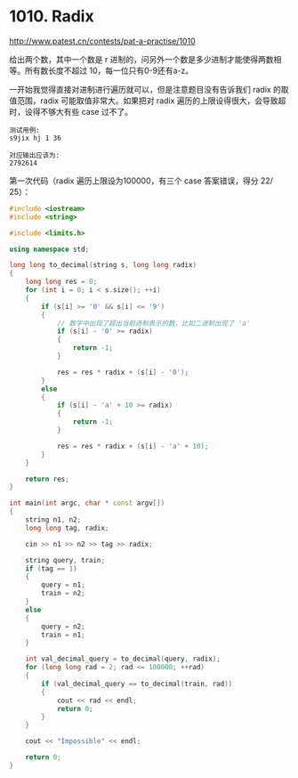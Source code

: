 # 1010. Radix

http://www.patest.cn/contests/pat-a-practise/1010

给出两个数，其中一个数是 r 进制的，问另外一个数是多少进制才能使得两数相等。所有数长度不超过 10，每一位只有0-9还有a-z。

一开始我觉得直接对进制进行遍历就可以，但是注意题目没有告诉我们 radix 的取值范围，radix 可能取值非常大。如果把对 radix 遍历的上限设得很大，会导致超时，设得不够大有些 case 过不了。

```
测试用例:
s9jix hj 1 36

对应输出应该为:
2792614
```

第一次代码（radix 遍历上限设为100000，有三个 case 答案错误，得分 22/ 25）：

```cpp
#include <iostream>
#include <string>

#include <limits.h>

using namespace std;

long long to_decimal(string s, long long radix)
{
    long long res = 0;
    for (int i = 0; i < s.size(); ++i)
    {
        if (s[i] >= '0' && s[i] <= '9')
        {
            // 数字中出现了超出当前进制表示的数，比如二进制出现了 'a'
            if (s[i] - '0' >= radix)
            {
                return -1;
            }

            res = res * radix + (s[i] - '0');
        }
        else
        {
            if (s[i] - 'a' + 10 >= radix)
            {
                return -1;
            }

            res = res * radix + (s[i] - 'a' + 10);
        }
    }

    return res;
}

int main(int argc, char * const argv[])
{
    string n1, n2;
    long long tag, radix;

    cin >> n1 >> n2 >> tag >> radix;

    string query, train;
    if (tag == 1)
    {
        query = n1;
        train = n2;
    }
    else
    {
        query = n2;
        train = n1;
    }

    int val_decimal_query = to_decimal(query, radix);
    for (long long rad = 2; rad <= 100000; ++rad)
    {
        if (val_decimal_query == to_decimal(train, rad))
        {
            cout << rad << endl;
            return 0;
        }
    }

    cout << "Impossible" << endl;

    return 0;
}
```